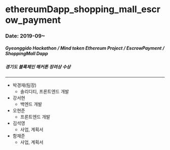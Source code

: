 ethereumDapp_shopping_mall_escrow_payment
===
### Date: 2019-09~
##### Gyeonggido Hackathon / Mind token Ethereum Project / EscrowPayment / ShoppingMall Dapp
##### 경기도 블록체인 해커톤 장려상 수상
-------------
* 박경재(팀장)
  * 솔리디티, 프론트엔드 개발
* 강서현
  * 백엔드 개발
* 오현준
  * 프론트엔드 개발
* 김석영
  * 사업, 계획서
* 함재준
  * 사업, 계획서

